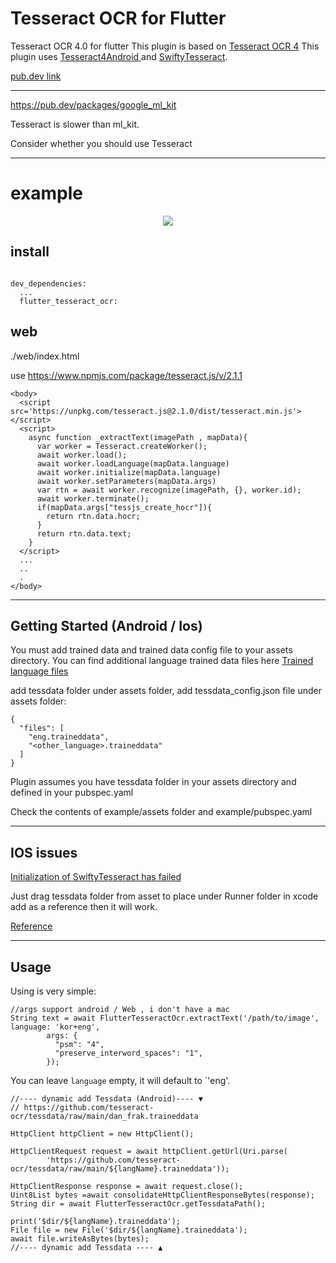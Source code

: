 # Tesseract OCR for Flutter

Tesseract OCR 4.0 for flutter
This plugin is based on <a href="https://github.com/tesseract-ocr/tesseract">Tesseract OCR 4</a>
This plugin uses <a href="https://github.com/adaptech-cz/Tesseract4Android/"> Tesseract4Android </a> and <a href="https://github.com/SwiftyTesseract/SwiftyTesseract">SwiftyTesseract</a>.

[pub.dev link](https://pub.dev/packages/flutter_tesseract_ocr) 

---

https://pub.dev/packages/google_ml_kit

Tesseract is slower than ml_kit.

Consider whether you should use Tesseract

---

# example
<p align='center'>
    <img src="https://raw.github.com/khjde1207/tesseract_ocr/master/example.gif" />
</p>




## install 

```

dev_dependencies:
  ...
  flutter_tesseract_ocr:

```

## web  
./web/index.html 

use https://www.npmjs.com/package/tesseract.js/v/2.1.1
```
<body>
  <script src='https://unpkg.com/tesseract.js@2.1.0/dist/tesseract.min.js'></script>
  <script>
    async function _extractText(imagePath , mapData){
      var worker = Tesseract.createWorker();
      await worker.load();
      await worker.loadLanguage(mapData.language)
      await worker.initialize(mapData.language)
      await worker.setParameters(mapData.args)
      var rtn = await worker.recognize(imagePath, {}, worker.id);
      await worker.terminate();
      if(mapData.args["tessjs_create_hocr"]){
        return rtn.data.hocr;  
      }
      return rtn.data.text;
    }
  </script>
  ...
  ..
  .
</body>
```


---

## Getting Started (Android / Ios)

You must add trained data and trained data config file to your assets directory.
You can find additional language trained data files here <a href="https://github.com/tesseract-ocr/tessdata">Trained language files</a>

add tessdata folder under assets folder, add tessdata_config.json file under assets folder:

```
{
  "files": [
    "eng.traineddata",
    "<other_language>.traineddata"
  ]
}
```

Plugin assumes you have tessdata folder in your assets directory and defined in your pubspec.yaml

Check the contents of example/assets folder and example/pubspec.yaml

---
## IOS issues

[Initialization of SwiftyTesseract has failed](https://github.com/khjde1207/tesseract_ocr/issues/16)

Just drag tessdata folder from asset to place under Runner folder in xcode add as a reference then it will work.

[Reference](https://github.com/arrrrny/tesseract_ocr/issues/31)

---

## Usage

Using is very simple:

```
//args support android / Web , i don't have a mac 
String text = await FlutterTesseractOcr.extractText('/path/to/image', language: 'kor+eng',
        args: {
          "psm": "4",
          "preserve_interword_spaces": "1",
        });

```

You can leave `language` empty, it will default to `'eng'.

```
//---- dynamic add Tessdata (Android)---- ▼ 
// https://github.com/tesseract-ocr/tessdata/raw/main/dan_frak.traineddata

HttpClient httpClient = new HttpClient();

HttpClientRequest request = await httpClient.getUrl(Uri.parse(
        'https://github.com/tesseract-ocr/tessdata/raw/main/${langName}.traineddata'));

HttpClientResponse response = await request.close();
Uint8List bytes =await consolidateHttpClientResponseBytes(response);
String dir = await FlutterTesseractOcr.getTessdataPath();

print('$dir/${langName}.traineddata');
File file = new File('$dir/${langName}.traineddata');
await file.writeAsBytes(bytes);
//---- dynamic add Tessdata ---- ▲

```



